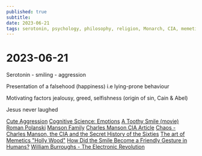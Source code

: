 ```yaml
---
published: true
subtitle: 
date: 2023-06-21
tags: serotonin, psychology, philosophy, religion, Monarch, CIA, memetics
---
```


# 2023-06-21
Serotonin - smiling - aggression

Presentation of a falsehood (happiness) i.e lying-prone behaviour

Motivating factors jealousy, greed, selfishness (origin of sin, Cain & Abel)

Jesus never laughed

[Cute Aggression](https://en.wikipedia.org/wiki/Cute_aggression)
[Cognitive Science: Emotions](https://en.wikibooks.org/wiki/Cognitive_Science:_An_Introduction/Emotion)
[A Toothy Smile (movie)](https://en.wikipedia.org/wiki/A_Toothy_Smile)
[Roman Polanski](https://en.wikipedia.org/wiki/Roman_Polanski)
[Manson Family](https://en.wikipedia.org/wiki/Manson_Family)
[Charles Manson CIA Article](https://coffeeordie.com/charles-manson-cia)
[Chaos - Charles Manson, the CIA and the Secret History of the Sixties](https://gateway.ipfs.io/ipfs/bafykbzaceavfo7v7bnd6pn3v3aq6kvud3ah3qte22lmn2vkibkwdyuiu4k4pe?filename=Tom%20O%27Neill%20-%20Chaos_%20Charles%20Manson%2C%20the%20CIA%2C%20and%20the%20Secret%20History%20of%20the%20Sixties%20%282019%29.pdf)
[The art of Memetics "Holly Wood"](https://gateway.ipfs.io/ipfs/bafykbzacedje6fizp7sauzupwjjhby3coldbba5u45om5tu3ltdwspvk76ahc?filename=Edward%20Wilson%2C%20Wes%20Unruh%20-%20The%20Art%20of%20Memetics%20%20-lulu.com%20%282011%29.pdf) 
[How Did the Smile Become a Friendly Gesture in Humans?](https://www.scientificamerican.com/article/how-did-the-smile-become-a-friendly-gesture-in-humans/)
[William Burroughs - The Electronic Revolution](https://www.swissinstitute.net/2001-2006/Images/electronic_revolution.pdf)
